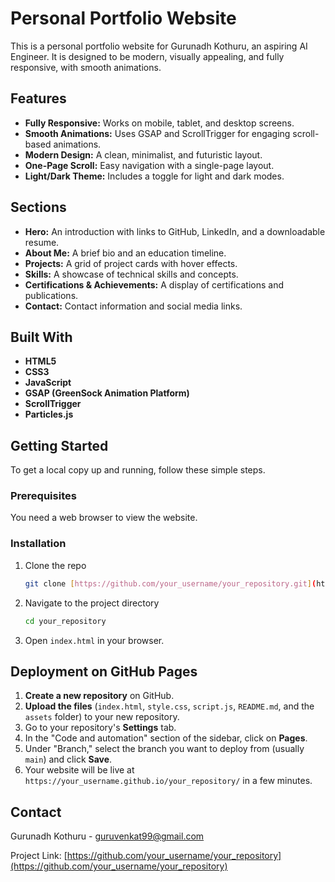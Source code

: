# Personal Portfolio Website

This is a personal portfolio website for Gurunadh Kothuru, an aspiring AI Engineer. It is designed to be modern, visually appealing, and fully responsive, with smooth animations.

## Features

- **Fully Responsive:** Works on mobile, tablet, and desktop screens.
- **Smooth Animations:** Uses GSAP and ScrollTrigger for engaging scroll-based animations.
- **Modern Design:** A clean, minimalist, and futuristic layout.
- **One-Page Scroll:** Easy navigation with a single-page layout.
- **Light/Dark Theme:** Includes a toggle for light and dark modes.

## Sections

- **Hero:** An introduction with links to GitHub, LinkedIn, and a downloadable resume.
- **About Me:** A brief bio and an education timeline.
- **Projects:** A grid of project cards with hover effects.
- **Skills:** A showcase of technical skills and concepts.
- **Certifications & Achievements:** A display of certifications and publications.
- **Contact:** Contact information and social media links.

## Built With

- **HTML5**
- **CSS3**
- **JavaScript**
- **GSAP (GreenSock Animation Platform)**
- **ScrollTrigger**
- **Particles.js**

## Getting Started

To get a local copy up and running, follow these simple steps.

### Prerequisites

You need a web browser to view the website.

### Installation

1.  Clone the repo
    ```sh
    git clone [https://github.com/your_username/your_repository.git](https://github.com/your_username/your_repository.git)
    ```
2.  Navigate to the project directory
    ```sh
    cd your_repository
    ```
3.  Open `index.html` in your browser.

## Deployment on GitHub Pages

1.  **Create a new repository** on GitHub.
2.  **Upload the files** (`index.html`, `style.css`, `script.js`, `README.md`, and the `assets` folder) to your new repository.
3.  Go to your repository's **Settings** tab.
4.  In the "Code and automation" section of the sidebar, click on **Pages**.
5.  Under "Branch," select the branch you want to deploy from (usually `main`) and click **Save**.
6.  Your website will be live at `https://your_username.github.io/your_repository/` in a few minutes.

## Contact

Gurunadh Kothuru - [guruvenkat99@gmail.com](mailto:guruvenkat99@gmail.com)

Project Link: [https://github.com/your_username/your_repository](https://github.com/your_username/your_repository)
